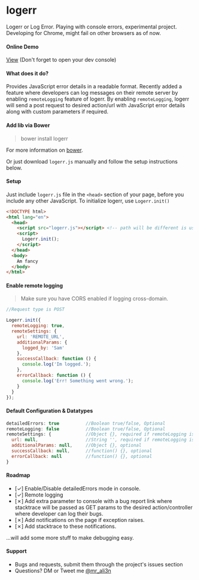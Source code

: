 # logerr
Logerr or Log Error. Playing with console errors, experimental project. Developing for Chrome, might fail on other browsers as of now.

#### Online Demo
[View](https://i-break-codes.github.io/logerr/) (Don't forget to open your dev console)

#### What does it do?
Provides JavaScript error details in a readable format. Recently added a feature where developers can log messages on their remote server by enabling `remoteLogging` feature of logerr. By enabling `remoteLogging`, logerr will send a post request to desired action/url with JavaScript error details along with custom parameters if required.

#### Add lib via Bower
> bower install logerr

For more information on [bower](https://bower.io/).

Or just download `logerr.js` manually and follow the setup instructions below.

#### Setup
Just include `logerr.js` file in the `<head>` section of your page, before you include any other JavaScript. To initialize logerr, use `Logerr.init()`

```html
<!DOCTYPE html>
<html lang="en">
  <head>
    <script src="logerr.js"></script> <!-- path will be different is using bower -->
	<script>
	  Logerr.init();
	</script>
  </head>
  <body>
    Am fancy
  </body>
</html>
```

#### Enable remote logging
> Make sure you have CORS enabled if logging cross-domain.

```javascript
//Request type is POST

Logerr.init({
  remoteLogging: true,
  remoteSettings: {
    url: 'REMOTE_URL',
    additionalParams: {
      logged_by: 'Sam'
    },
    successCallback: function () {
      console.log('Im logged.');
    },
    errorCallback: function () {
      console.log('Err! Something went wrong.');
    }
  }
});
```

#### Default Configuration & Datatypes
```javascript
detailedErrors: true          //Boolean true/false, Optional
remoteLogging: false          //Boolean true/false, Optional
remoteSettings: {             //Object {}, required if remoteLogging is set to true
  url: null,                  //String '', required if remoteLogging is set to true
  additionalParams: null,     //Object {}, optional
  successCallback: null,      //function() {}, optional
  errorCallback: null         //function() {}, optional
}

```

#### Roadmap
- [✓] Enable/Disable detailedErrors mode in console.
- [✓] Remote logging
- [✗] Add extra parameter to console with a bug report link where stacktrace will be passed as GET params to the desired action/controller where developer can log their bugs.
- [✗] Add notifications on the page if exception raises.
- [✗] Add stacktrace to these notifications.

...will add some more stuff to make debugging easy.

#### Support
- Bugs and requests, submit them through the project's issues section
- Questions? DM or Tweet me [@mr_ali3n](https://twitter.com/mr_ali3n)
